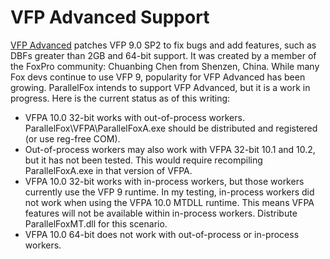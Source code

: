 # VFP Advanced Support

[VFP Advanced](http://baiyujia.com/vfpadvanced/default.asp) patches VFP 9.0 SP2 to fix bugs and add features, such as DBFs greater than 2GB and 64-bit support.  It was created by a member of the FoxPro community: Chuanbing Chen from Shenzen, China. While many Fox devs continue to use VFP 9, popularity for VFP Advanced has been growing.  ParallelFox intends to support VFP Advanced, but it is a work in progress.  Here is the current status as of this writing:

- VFPA 10.0 32-bit works with out-of-process workers. ParallelFox\VFPA\ParallelFoxA.exe should be distributed and registered (or use reg-free COM).
- Out-of-process workers may also work with VFPA 32-bit 10.1 and 10.2, but it has not been tested.  This would require recompiling ParallelFoxA.exe in that version of VFPA.
- VFPA 10.0 32-bit works with in-process workers, but those workers currently use the VFP 9 runtime.  In my testing, in-process workers did not work when using the VFPA 10.0 MTDLL runtime.  This means VFPA features will not be available within in-process workers.  Distribute ParallelFoxMT.dll for this scenario.
- VFPA 10.0 64-bit does not work with out-of-process or in-process workers.
